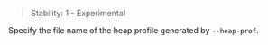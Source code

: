 <!-- YAML
added: v12.4.0
-->

> Stability: 1 - Experimental

Specify the file name of the heap profile generated by `--heap-prof`.

